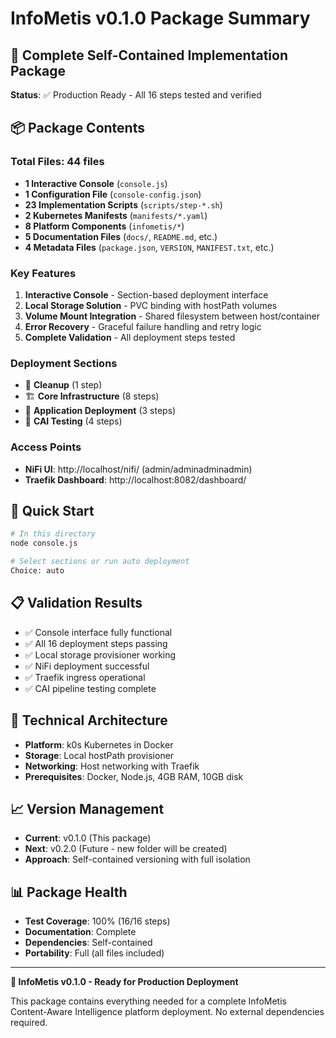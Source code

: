 # InfoMetis v0.1.0 Package Summary

## 🎯 **Complete Self-Contained Implementation Package**

**Status**: ✅ Production Ready - All 16 steps tested and verified

## 📦 **Package Contents**

### **Total Files**: 44 files
- **1 Interactive Console** (`console.js`)
- **1 Configuration File** (`console-config.json`)
- **23 Implementation Scripts** (`scripts/step-*.sh`)
- **2 Kubernetes Manifests** (`manifests/*.yaml`)
- **8 Platform Components** (`infometis/*`)
- **5 Documentation Files** (`docs/`, `README.md`, etc.)
- **4 Metadata Files** (`package.json`, `VERSION`, `MANIFEST.txt`, etc.)

### **Key Features**
1. **Interactive Console** - Section-based deployment interface
2. **Local Storage Solution** - PVC binding with hostPath volumes
3. **Volume Mount Integration** - Shared filesystem between host/container
4. **Error Recovery** - Graceful failure handling and retry logic
5. **Complete Validation** - All deployment steps tested

### **Deployment Sections**
- 🧹 **Cleanup** (1 step)
- 🏗️ **Core Infrastructure** (8 steps)
- 🚀 **Application Deployment** (3 steps)
- 🧠 **CAI Testing** (4 steps)

### **Access Points**
- **NiFi UI**: http://localhost/nifi/ (admin/adminadminadmin)
- **Traefik Dashboard**: http://localhost:8082/dashboard/

## 🚀 **Quick Start**
```bash
# In this directory
node console.js

# Select sections or run auto deployment
Choice: auto
```

## 📋 **Validation Results**
- ✅ Console interface fully functional
- ✅ All 16 deployment steps passing
- ✅ Local storage provisioner working
- ✅ NiFi deployment successful
- ✅ Traefik ingress operational
- ✅ CAI pipeline testing complete

## 🔧 **Technical Architecture**
- **Platform**: k0s Kubernetes in Docker
- **Storage**: Local hostPath provisioner
- **Networking**: Host networking with Traefik
- **Prerequisites**: Docker, Node.js, 4GB RAM, 10GB disk

## 📈 **Version Management**
- **Current**: v0.1.0 (This package)
- **Next**: v0.2.0 (Future - new folder will be created)
- **Approach**: Self-contained versioning with full isolation

## 📊 **Package Health**
- **Test Coverage**: 100% (16/16 steps)
- **Documentation**: Complete
- **Dependencies**: Self-contained
- **Portability**: Full (all files included)

---

**🎉 InfoMetis v0.1.0 - Ready for Production Deployment**

This package contains everything needed for a complete InfoMetis Content-Aware Intelligence platform deployment. No external dependencies required.